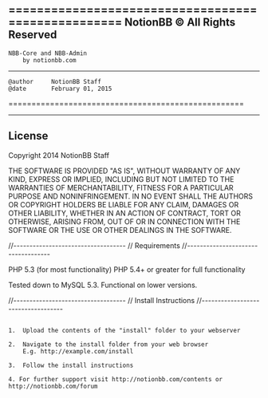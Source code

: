 ===================================================
	NotionBB © All Rights Reserved
---------------------------------------------------
	NBB-Core and NBB-Admin
		by notionbb.com
---------------------------------------------------
	@author		NotionBB Staff
	@date		February 01, 2015
===================================================

-----------------------------------
 License
-----------------------------------

Copyright 2014 NotionBB Staff

THE SOFTWARE IS PROVIDED "AS IS", WITHOUT WARRANTY OF ANY KIND, EXPRESS OR
IMPLIED, INCLUDING BUT NOT LIMITED TO THE WARRANTIES OF MERCHANTABILITY,
FITNESS FOR A PARTICULAR PURPOSE AND NONINFRINGEMENT. IN NO EVENT SHALL THE
AUTHORS OR COPYRIGHT HOLDERS BE LIABLE FOR ANY CLAIM, DAMAGES OR OTHER
LIABILITY, WHETHER IN AN ACTION OF CONTRACT, TORT OR OTHERWISE, ARISING FROM,
OUT OF OR IN CONNECTION WITH THE SOFTWARE OR THE USE OR OTHER DEALINGS IN THE
SOFTWARE.

//-----------------------------------
// Requirements
//-----------------------------------

PHP 5.3 (for most functionality)
PHP 5.4+ or greater for full functionality

Tested down to MySQL 5.3. Functional on lower versions.

//-----------------------------------
// Install Instructions
//-----------------------------------

~~~ If you are subject to unexpected behaviour or errors, please report them: notionbb.com/forum ~~~

1.	Upload the contents of the "install" folder to your webserver

2.	Navigate to the install folder from your web browser
	E.g. http://example.com/install
	
3.	Follow the install instructions

4. For further support visit http://notionbb.com/contents or http://notionbb.com/forum
